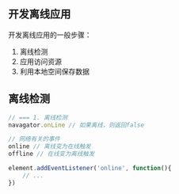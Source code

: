 ## 开发离线应用
开发离线应用的一般步骤：
1. 离线检测
2. 应用访问资源
3. 利用本地空间保存数据


## 离线检测
```js
// === 1. 离线检测
navagator.onLine // 如果离线，则返回false

// 网络有关的事件
online // 离线变为在线触发
offline // 在线变为离线触发

element.addEventListener('online', function(){
    // ...
})
```